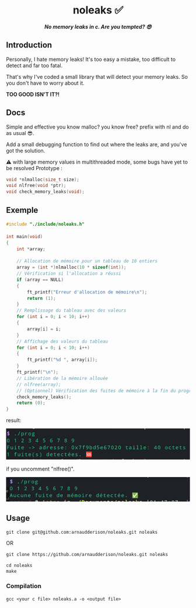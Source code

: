<h1 align="center">
noleaks ✅
</h1>
<p align="center">
<b><i>No memory leaks in c. Are you tempted? 😎</i></b>
</p>

## Introduction

Personally, I hate memory leaks! It's too easy a mistake, too difficult to detect and far too fatal.

That's why I've coded a small library that will detect your memory leaks. So you don't have to worry about it. 

**TOO GOOD ISN'T IT?!**

## Docs

Simple and effective you know malloc? you know free? prefix with nl and do as usual 😎.

Add a small debugging function to find out where the leaks are, and you've got the solution.

⚠️ with large memory values in multithreaded mode, some bugs have yet to be resolved
Prototype :
```c
void *nlmalloc(size_t size);
void nlfree(void *ptr);
void check_memory_leaks(void);
```

## Exemple

```c
#include "./include/noleaks.h"

int	main(void)
{
	int	*array;

	// Allocation de mémoire pour un tableau de 10 entiers
	array = (int *)nlmalloc(10 * sizeof(int));
	// Vérification si l'allocation a réussi
	if (array == NULL)
	{
		ft_printf("Erreur d'allocation de mémoire\n");
		return (1);
	}
	// Remplissage du tableau avec des valeurs
	for (int i = 0; i < 10; i++)
	{
		array[i] = i;
	}
	// Affichage des valeurs du tableau
	for (int i = 0; i < 10; i++)
	{
		ft_printf("%d ", array[i]);
	}
	ft_printf("\n");
	// Libération de la mémoire allouée
	// nlfree(array);
	// (Optionnel) Vérification des fuites de mémoire à la fin du programme
	check_memory_leaks();
	return (0);
}
```
result:

![resulat sans free](./images/leaks.png)

if you uncomment "nlfree()".

![resulat sans free](./images/noleaks.png)

## Usage

```shell
git clone git@github.com:arnaudderison/noleaks.git noleaks
```

OR

```shell
git clone https://github.com/arnaudderison/noleaks.git noleaks
```

```shell
cd noleaks
make
```

### Compilation

```shell
gcc <your c file> noleaks.a -o <output file>
```

